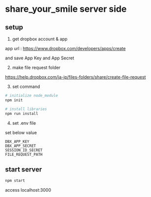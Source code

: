 # share_your_smile server side

## setup

1. get dropbox account & app

  app url : https://www.dropbox.com/developers/apps/create

  and save App Key and App Secret

2. make file request folder

  https://help.dropbox.com/ja-jp/files-folders/share/create-file-request

3. set command

```bash
# initialize node_module
npm init

# install libraries
npm run install
```

4. set .env file

  set below value

```
DBX_APP_KEY
DBX_APP_SECRET
SESSION_ID_SECRET
FILE_REQUEST_PATH
```

## start server

```bash
npm start
```

  access localhost:3000